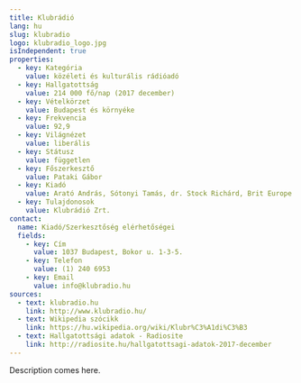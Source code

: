 ```yaml
---
title: Klubrádió
lang: hu
slug: klubradio
logo: klubradio_logo.jpg
isIndependent: true
properties:
  - key: Kategória
    value: közéleti és kulturális rádióadó
  - key: Hallgatottság
    value: 214 000 fő/nap (2017 december)
  - key: Vételkörzet
    value: Budapest és környéke
  - key: Frekvencia
    value: 92,9
  - key: Világnézet
    value: liberális
  - key: Státusz
    value: független
  - key: Főszerkesztő
    value: Pataki Gábor
  - key: Kiadó
    value: Arató András, Sótonyi Tamás, dr. Stock Richárd, Brit Europe BE, dr. Hegedüs Magor Miklós, Bar Yosef Itamar
  - key: Tulajdonosok
    value: Klubrádió Zrt.
contact:
  name: Kiadó/Szerkesztőség elérhetőségei
  fields:
    - key: Cím
      value: 1037 Budapest, Bokor u. 1-3-5.
    - key: Telefon
      value: (1) 240 6953
    - key: Email
      value: info@klubradio.hu
sources:
  - text: klubradio.hu
    link: http://www.klubradio.hu/
  - text: Wikipedia szócikk
    link: https://hu.wikipedia.org/wiki/Klubr%C3%A1di%C3%B3
  - text: Hallgatottsági adatok - Radiosite
    link: http://radiosite.hu/hallgatottsagi-adatok-2017-december
---
```


Description comes here.
